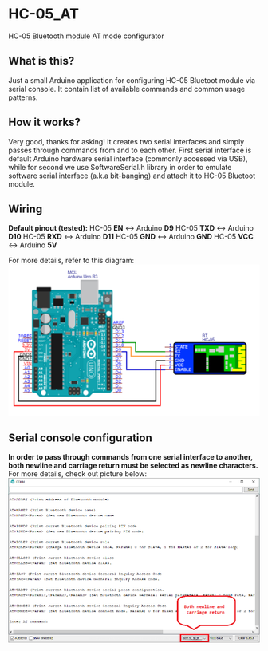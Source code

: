 # HC-05_AT
HC-05 Bluetooth module AT mode configurator

## What is this?
Just a small Arduino application for configuring HC-05 Bluetoot module via serial console. It contain list of available commands and common usage patterns.

## How it works?
Very good, thanks for asking! It creates two serial interfaces and simply passes through commands from and to each other. First serial interface is default Arduino hardware serial interface (commonly accessed via USB), while for second we use SoftwareSerial.h library in order to emulate software serial interface (a.k.a bit-banging) and attach it to HC-05 Bluetoot module.

## Wiring
**Default pinout (tested):**
HC-05 **EN**  <-> Arduino **D9**
HC-05 **TXD** <-> Arduino **D10**
HC-05 **RXD** <-> Arduino **D11**
HC-05 **GND** <-> Arduino **GND**
HC-05 **VCC** <-> Arduino **5V**

For more details, refer to this diagram:
<img src="assets/Schematic.png">

## Serial console configuration
**In order to pass through commands from one serial interface to another, both newline and carriage return must be selected as newline characters.** For more details, check out picture below:
<img src="assets/serial-console.png">
